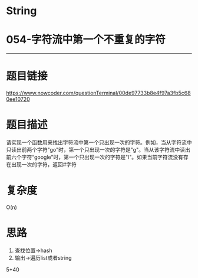 # String
# 054-字符流中第一个不重复的字符
-----------
# 题目链接
https://www.nowcoder.com/questionTerminal/00de97733b8e4f97a3fb5c680ee10720

# 题目描述
请实现一个函数用来找出字符流中第一个只出现一次的字符。例如，当从字符流中只读出前两个字符"go"时，第一个只出现一次的字符是"g"。当从该字符流中读出前六个字符“google"时，第一个只出现一次的字符是"l"。如果当前字符流没有存在出现一次的字符，返回#字符

# 复杂度
O(n)

# 思路
1. 查找位置->hash
2. 输出->遍历list或者string

5+40